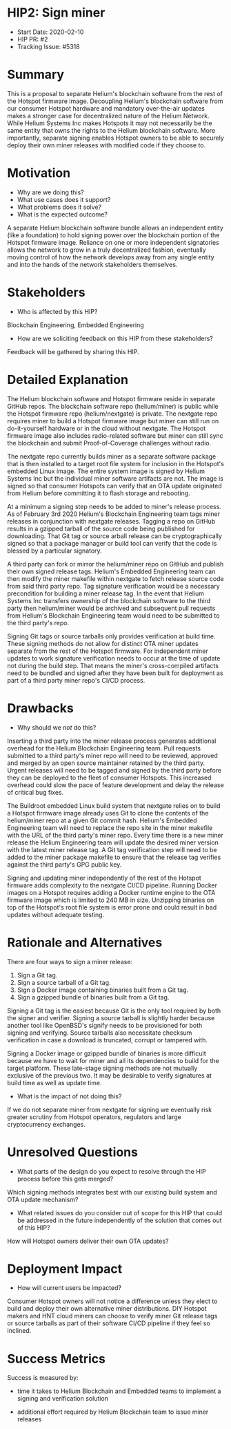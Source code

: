 # HIP2: Sign miner

- Start Date: 2020-02-10
- HIP PR: #2
- Tracking Issue: #5318

# Summary
[summary]: #summary

This is a proposal to separate Helium's blockchain software from the rest of the
Hotspot firmware image. Decoupling Helium's blockchain software from our
consumer Hotspot hardware and mandatory over-the-air updates makes a stronger
case for decentralized nature of the Helium Network. While Helium Systems Inc
makes Hotspots it may not necessarily be the same entity that owns the rights to
the Helium blockchain software. More importantly, separate signing enables
Hotspot owners to be able to securely deploy their own miner releases with
modified code if they choose to.

# Motivation
[motivation]: #motivation

- Why are we doing this?
- What use cases does it support?
- What problems does it solve?
- What is the expected outcome?

A separate Helium blockchain software bundle allows an independent entity (like
a foundation) to hold signing power over the blockchain portion of the Hotspot
firmware image. Reliance on one or more independent signatories allows the
network to grow in a truly decentralized fashion, eventually moving control of
how the network develops away from any single entity and into the hands of the
network stakeholders themselves.

# Stakeholders
[stakeholders]: #stakeholders

* Who is affected by this HIP?

Blockchain Engineering, Embedded Engineering

* How are we soliciting feedback on this HIP from these stakeholders?

Feedback will be gathered by sharing this HIP.

# Detailed Explanation
[detailed-explanation]: #detailed-explanation

The Helium blockchain software and Hotspot firmware reside in separate GitHub
repos. The blockchain software repo (helium/miner) is public while the Hotspot
firmware repo (helium/nextgate) is private. The nextgate repo requires miner to
build a Hotspot firmware image but miner can still run on do-it-yourself
hardware or in the cloud without nextgate. The Hotspot firmware image also
includes radio-related software but miner can still sync the blockchain and
submit Proof-of-Coverage challenges without radio.

The nextgate repo currently builds miner as a separate software package that is
then installed to a target root file system for inclusion in the Hotspot's
embedded Linux image. The entire system image is signed by Helium Systems Inc
but the individual miner software artifacts are not. The image is signed so that
consumer Hotspots can verify that an OTA update originated from Helium before
committing it to flash storage and rebooting.

At a minimum a signing step needs to be added to miner's release process. As of
February 3rd 2020 Helium's Blockchain Engineering team tags miner releases in
conjunction with nextgate releases. Tagging a repo on GitHub results in a
gzipped tarball of the source code being published for downloading. That Git tag
or source arball release can be cryptographically signed so that a package
manager or build tool can verify that the code is blessed by a particular
signatory.

A third party can fork or mirror the helium/miner repo on GitHub and publish
their own signed release tags. Helium's Embedded Engineering team can then
modify the miner makefile within nextgate to fetch release source code from said
third party repo. Tag signature verification would be a necessary precondition
for building a miner release tag. In the event that Helium Systems Inc transfers
ownership of the blockchain software to the third party then helium/miner would
be archived and subsequent pull requests from Helium's Blockchain Engineering
team would need to be submitted to the third party's repo.

Signing Git tags or source tarballs only provides verification at build time.
These signing methods do not allow for distinct OTA miner updates separate from
the rest of the Hotspot firmware. For independent miner updates to work
signature verification needs to occur at the time of update not during the build
step. That means the miner's cross-compiled artifacts need to be bundled and
signed after they have been built for deployment as part of a third party miner
repo's CI/CD process.

# Drawbacks
[drawbacks]: #drawbacks

- Why should we *not* do this?

Inserting a third party into the miner release process generates additional
overhead for the Helium Blockchain Engineering team. Pull requests submitted to
a third party's miner repo will need to be reviewed, approved and merged by an
open source maintainer retained by the third party. Urgent releases will need to
be tagged and signed by the third party before they can be deployed to the fleet
of consumer Hotspots. This increased overhead could slow the pace of feature
development and delay the release of critical bug fixes.

The Buildroot embedded Linux build system that nextgate relies on to build a
Hotspot firmware image already uses Git to clone the contents of the
helium/miner repo at a given Git commit hash. Helium's Embedded Engineering
team will need to replace the repo site in the miner makefile with the URL of
the third party's miner repo. Every time there is a new miner release the
Helium Engineering team will update the desired miner version with the latest
miner release tag. A Git tag verification step will need to be added to the
miner package makefile to ensure that the release tag verifies against the third
party's GPG public key.

Signing and updating miner independently of the rest of the Hotspot firmware
adds complexity to the nextgate CI/CD pipeline. Running Docker images on a
Hotspot requires adding a Docker runtime engine to the OTA firmware image which
is limited to 240 MB in size. Unzipping binaries on top of the Hotspot's root
file system is error prone and could result in bad updates without adequate
testing. 

# Rationale and Alternatives
[alternatives]: #rationale-and-alternatives

There are four ways to sign a miner release:

1. Sign a Git tag.
2. Sign a source tarball of a Git tag.
3. Sign a Docker image containing binaries built from a Git tag.
4. Sign a gzipped bundle of binaries built from a Git tag.

Signing a Git tag is the easiest because Git is the only tool required by both
the signer and verifier. Signing a source tarball is slightly harder because
another tool like OpenBSD's signify needs to be provisioned for both signing and
verifying. Source tarballs also necessitate checksum verification in case a
download is truncated, corrupt or tampered with.

Signing a Docker image or gzipped bundle of binaries is more difficult because
we have to wait for miner and all its dependencies to build for the target
platform. These late-stage signing methods are not mutually exclusive of the
previous two. It may be desirable to verify signatures at build time as well as
update time.

- What is the impact of not doing this?

If we do not separate miner from nextgate for signing we eventually risk greater
scrutiny from Hotspot operators, regulators and large cryptocurrency exchanges.

# Unresolved Questions
[unresolved]: #unresolved-questions

- What parts of the design do you expect to resolve through the HIP process
before this gets merged?

Which signing methods integrates best with our existing build system and OTA
update mechanism?

- What related issues do you consider out of scope for this HIP that could be
addressed in the future independently of the solution that comes out of this HIP?

How will Hotspot owners deliver their own OTA updates?

# Deployment Impact
[deployment-impact]: #deployment-impact

- How will current users be impacted?

Consumer Hotspot owners will not notice a difference unless they elect to build
and deploy their own alternative miner distributions. DIY Hotspot makers and HNT
cloud miners can choose to verify miner Git release tags or source tarballs as
part of their software CI/CD pipeline if they feel so inclined.

# Success Metrics
[success-metrics]: #success-metrics

Success is measured by:

- time it takes to Helium Blockchain and Embedded teams to implement a signing
and verification solution

- additional effort required by Helium Blockchain team to issue miner releases

